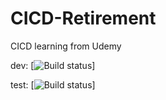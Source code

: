 # CICD-Retirement
CICD learning from Udemy

dev: [![Build status](https://build.appcenter.ms/v0.1/apps/a7ca646c-c53a-4e29-86f7-3d1476e7ae10/branches/dev/badge)]

test: [![Build status](https://build.appcenter.ms/v0.1/apps/10208ed6-d0ce-4342-9dec-43c8af9a8f81/branches/test/badge)]
